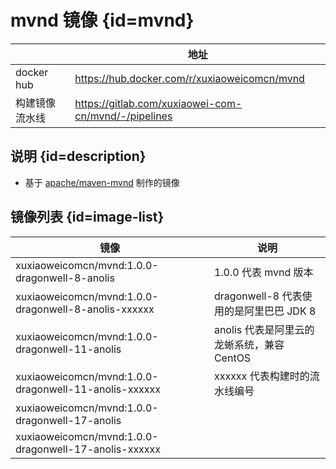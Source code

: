 # mvnd 镜像 {id=mvnd}

|            | 地址                                                   |
|------------|------------------------------------------------------|
| docker hub | https://hub.docker.com/r/xuxiaoweicomcn/mvnd         |
| 构建镜像流水线    | https://gitlab.com/xuxiaowei-com-cn/mvnd/-/pipelines |

## 说明 {id=description}

- 基于 [apache/maven-mvnd](https://github.com/apache/maven-mvnd/) 制作的镜像

## 镜像列表 {id=image-list}

| 镜像                                                    | 说明                            |
|-------------------------------------------------------|-------------------------------|
| xuxiaoweicomcn/mvnd:1.0.0-dragonwell-8-anolis         | 1.0.0 代表 mvnd 版本              |
| xuxiaoweicomcn/mvnd:1.0.0-dragonwell-8-anolis-xxxxxx  | dragonwell-8 代表使用的是阿里巴巴 JDK 8 |
| xuxiaoweicomcn/mvnd:1.0.0-dragonwell-11-anolis        | anolis 代表是阿里云的龙蜥系统，兼容 CentOS  |
| xuxiaoweicomcn/mvnd:1.0.0-dragonwell-11-anolis-xxxxxx | xxxxxx 代表构建时的流水线编号            |
| xuxiaoweicomcn/mvnd:1.0.0-dragonwell-17-anolis        |                               |
| xuxiaoweicomcn/mvnd:1.0.0-dragonwell-17-anolis-xxxxxx |                               |

<style>

._image_xuxiaoweicomcn_mvnd #mvnd + table tr th:nth-child(1), 
._image_xuxiaoweicomcn_mvnd #mvnd + table tr td:nth-child(1) {
    min-width: 115px;
}

._image_xuxiaoweicomcn_mvnd #mvnd + table tr th:nth-child(2), 
._image_xuxiaoweicomcn_mvnd #mvnd + table tr td:nth-child(2) {
    min-width: 405px;
}

._image_xuxiaoweicomcn_mvnd table tr th:nth-child(1), 
._image_xuxiaoweicomcn_mvnd table tr td:nth-child(1) {
    min-width: 405px;
}

._image_xuxiaoweicomcn_mvnd table tr th:nth-child(2), 
._image_xuxiaoweicomcn_mvnd table tr td:nth-child(2) {
    min-width: 315px;
}

</style>